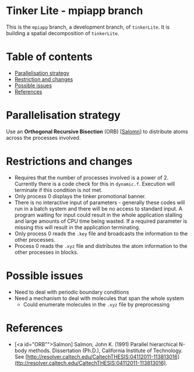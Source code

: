 # Tinker Lite - mpiapp branch

This is the `mpiapp` branch, a development branch, of `tinkerLite`. It
is building a spatial decomposition of `tinkerLite`.

# Table of contents

* [Parallelisation strategy](#parallelisation-strategy)
* [Restriction and changes](#restrctions-and-changes)
* [Possible issues](#possible-issues)
* [References](#references)

# Parallelisation strategy

Use an **Orthogonal Recursive Bisection** (ORB) [[Salomn](#ORB)] to distribute atoms across the processes involved.

# Restrictions and changes

* Requires that the number of processes involved is a power of 2. Currently there is a code check for this in `dynamic.f`. Execution will terminate if this condition is not met.
* Only process 0 displays the tinker promotional banner.
* There is no interactive input of parameters - generally these codes will run in a batch system and there will be no access to standard input. A program waiting for input could result in the whole application stalling and large amounts of CPU time being wasted. If a required parameter is missing this will result in the application terminating.
* Only process 0 reads the `.key` file and broadcasts the information to the other processes.
* Process 0 reads the `.xyz` file and distributes the atom information to the other processes in blocks.

# Possible issues

* Need to deal with periodic boundary conditions
* Need a mechanism to deal with molecules that span the whole system
  * Could enumerate molecules in the `.xyz` file by preprocessing
  

# References

* [<a id="ORB"">Salmon</a>] Salmon, John K. (1991) Parallel hierarchical N-body methods. Dissertation (Ph.D.), California Institute of Technology. See [http://resolver.caltech.edu/CaltechTHESIS:04112011-113813016](ttp://resolver.caltech.edu/CaltechTHESIS:04112011-113813016).

